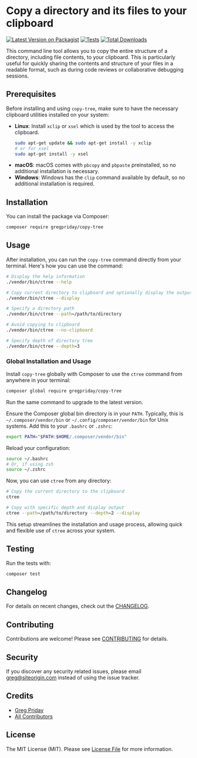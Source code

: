 # Copy a directory and its files to your clipboard

[![Latest Version on Packagist](https://img.shields.io/packagist/v/gregpriday/copy-tree.svg?style=flat-square)](https://packagist.org/packages/gregpriday/copy-tree)
[![Tests](https://img.shields.io/github/actions/workflow/status/gregpriday/copy-tree/run-tests.yml?branch=main&label=tests&style=flat-square)](https://github.com/gregpriday/copy-tree/actions/workflows/run-tests.yml)
[![Total Downloads](https://img.shields.io/packagist/dt/gregpriday/copy-tree.svg?style=flat-square)](https://packagist.org/packages/gregpriday/copy-tree)

This command line tool allows you to copy the entire structure of a directory, including file contents, to your clipboard. This is particularly useful for quickly sharing the contents and structure of your files in a readable format, such as during code reviews or collaborative debugging sessions.

## Prerequisites

Before installing and using `copy-tree`, make sure to have the necessary clipboard utilities installed on your system:

- **Linux**: Install `xclip` or `xsel` which is used by the tool to access the clipboard.
  ```bash
  sudo apt-get update && sudo apt-get install -y xclip
  # or for xsel
  sudo apt-get install -y xsel
  ```
- **macOS**: macOS comes with `pbcopy` and `pbpaste` preinstalled, so no additional installation is necessary.
- **Windows**: Windows has the `clip` command available by default, so no additional installation is required.

## Installation

You can install the package via Composer:

```bash
composer require gregpriday/copy-tree
```

## Usage

After installation, you can run the `copy-tree` command directly from your terminal. Here's how you can use the command:

```bash
# Display the help information
./vendor/bin/ctree --help

# Copy current directory to clipboard and optionally display the output
./vendor/bin/ctree --display

# Specify a directory path
./vendor/bin/ctree --path=/path/to/directory

# Avoid copying to clipboard
./vendor/bin/ctree --no-clipboard

# Specify depth of directory tree
./vendor/bin/ctree --depth=3
```

### Global Installation and Usage

Install `copy-tree` globally with Composer to use the `ctree` command from anywhere in your terminal:

```bash
composer global require gregpriday/copy-tree
```

Run the same command to upgrade to the latest version.

Ensure the Composer global bin directory is in your `PATH`. Typically, this is `~/.composer/vendor/bin` or `~/.config/composer/vendor/bin` for Unix systems. Add this to your `.bashrc` or `.zshrc`:

```bash
export PATH="$PATH:$HOME/.composer/vendor/bin"
```

Reload your configuration:

```bash
source ~/.bashrc
# Or, if using zsh
source ~/.zshrc
```

Now, you can use `ctree` from any directory:

```bash
# Copy the current directory to the clipboard
ctree

# Copy with specific depth and display output
ctree --path=/path/to/directory --depth=2 --display
```

This setup streamlines the installation and usage process, allowing quick and flexible use of `ctree` across your system.

## Testing

Run the tests with:

```bash
composer test
```

## Changelog

For details on recent changes, check out the [CHANGELOG](CHANGELOG.md).

## Contributing

Contributions are welcome! Please see [CONTRIBUTING](CONTRIBUTING.md) for details.

## Security

If you discover any security related issues, please email greg@siteorigin.com instead of using the issue tracker.

## Credits

- [Greg Priday](https://github.com/gregpriday)
- [All Contributors](../../contributors)

## License

The MIT License (MIT). Please see [License File](LICENSE.md) for more information.
